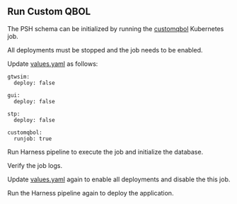 ## Run Custom QBOL

The PSH schema can be initialized by running the [customqbol](templates/job-customqbol.yml) Kubernetes job.

All deployments must be stopped and the job needs to be enabled.

Update [values.yaml](../values.yaml) as follows:

```
gtwsim:
  deploy: false

gui:
  deploy: false

stp:
  deploy: false

customqbol:
  runjob: true
```

Run Harness pipeline to execute the job and initialize the database.

Verify the job logs.

Update [values.yaml](../values.yaml) again to enable all deployments and disable the this job.

Run the Harness pipeline again to deploy the application.